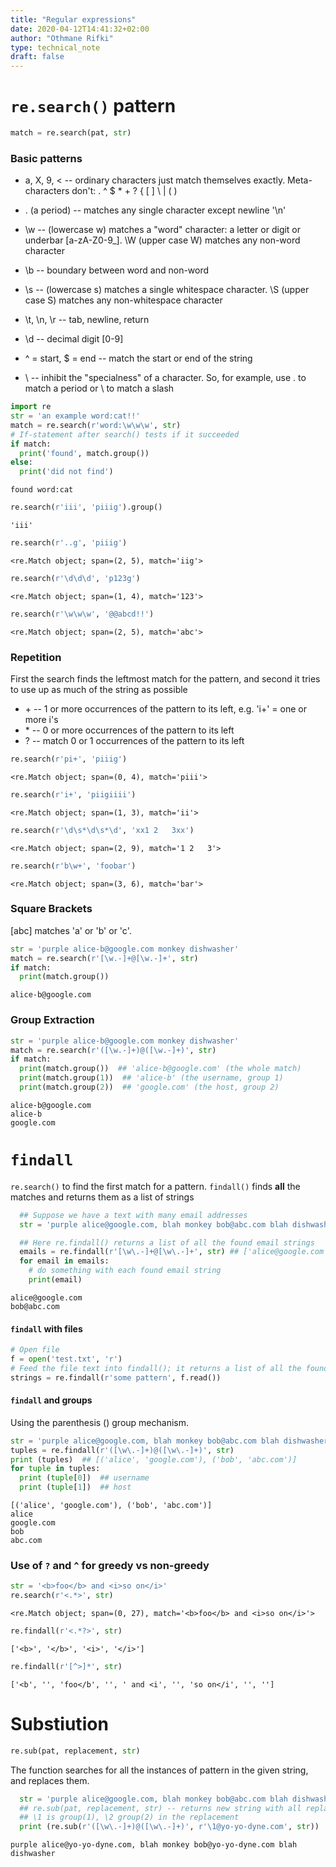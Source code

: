 ```yaml
---
title: "Regular expressions"
date: 2020-04-12T14:41:32+02:00
author: "Othmane Rifki"
type: technical_note
draft: false
---
```

# `re.search()` pattern
``` python
match = re.search(pat, str)
```

### Basic patterns

* a, X, 9, < -- ordinary characters just match themselves exactly. Meta-characters don't: . ^ $ * + ? { [ ] \ | ( )   

* . (a period) -- matches any single character except newline '\n'    
* \w -- (lowercase w) matches a "word" character: a letter or digit or underbar [a-zA-Z0-9_]. \W (upper case W) matches any non-word character   
* \b -- boundary between word and non-word   
* \s -- (lowercase s) matches a single whitespace character. \S (upper case S) matches any non-whitespace character   
* \t, \n, \r -- tab, newline, return   
* \d -- decimal digit [0-9]   
* ^ = start, $ = end -- match the start or end of the string   
* \ -- inhibit the "specialness" of a character. So, for example, use \. to match a period or \\ to match a slash  


```python
import re
str = 'an example word:cat!!'
match = re.search(r'word:\w\w\w', str)
# If-statement after search() tests if it succeeded
if match:
  print('found', match.group())
else:
  print('did not find')
```

    found word:cat



```python
re.search(r'iii', 'piiig').group()
```




    'iii'




```python
re.search(r'..g', 'piiig')
```




    <re.Match object; span=(2, 5), match='iig'>




```python
re.search(r'\d\d\d', 'p123g')
```




    <re.Match object; span=(1, 4), match='123'>




```python
re.search(r'\w\w\w', '@@abcd!!') 
```




    <re.Match object; span=(2, 5), match='abc'>



### Repetition

First the search finds the leftmost match for the pattern, and second it tries to use up as much of the string as possible

* \+ -- 1 or more occurrences of the pattern to its left, e.g. 'i+' = one or more i's
* \* -- 0 or more occurrences of the pattern to its left
* \? -- match 0 or 1 occurrences of the pattern to its left



```python
re.search(r'pi+', 'piiig')
```




    <re.Match object; span=(0, 4), match='piii'>




```python
re.search(r'i+', 'piigiiii')
```




    <re.Match object; span=(1, 3), match='ii'>




```python
re.search(r'\d\s*\d\s*\d', 'xx1 2   3xx')
```




    <re.Match object; span=(2, 9), match='1 2   3'>




```python
re.search(r'b\w+', 'foobar')
```




    <re.Match object; span=(3, 6), match='bar'>



### Square Brackets

[abc] matches 'a' or 'b' or 'c'.


```python
str = 'purple alice-b@google.com monkey dishwasher'
match = re.search(r'[\w.-]+@[\w.-]+', str)
if match:
  print(match.group())
```

    alice-b@google.com


### Group Extraction


```python
str = 'purple alice-b@google.com monkey dishwasher'
match = re.search(r'([\w.-]+)@([\w.-]+)', str)
if match:
  print(match.group())  ## 'alice-b@google.com' (the whole match)
  print(match.group(1))  ## 'alice-b' (the username, group 1)
  print(match.group(2))  ## 'google.com' (the host, group 2)
```

    alice-b@google.com
    alice-b
    google.com


# `findall`

`re.search()` to find the first match for a pattern. `findall()` finds **all** the matches and returns them as a list of strings


```python
  ## Suppose we have a text with many email addresses
  str = 'purple alice@google.com, blah monkey bob@abc.com blah dishwasher'

  ## Here re.findall() returns a list of all the found email strings
  emails = re.findall(r'[\w\.-]+@[\w\.-]+', str) ## ['alice@google.com', 'bob@abc.com']
  for email in emails:
    # do something with each found email string
    print(email)
```

    alice@google.com
    bob@abc.com


#### `findall` with files

```python
# Open file
f = open('test.txt', 'r')
# Feed the file text into findall(); it returns a list of all the found strings
strings = re.findall(r'some pattern', f.read())
```

#### `findall` and groups
Using the parenthesis () group mechanism.


```python
str = 'purple alice@google.com, blah monkey bob@abc.com blah dishwasher'
tuples = re.findall(r'([\w\.-]+)@([\w\.-]+)', str)
print (tuples)  ## [('alice', 'google.com'), ('bob', 'abc.com')]
for tuple in tuples:
  print (tuple[0])  ## username
  print (tuple[1])  ## host
```

    [('alice', 'google.com'), ('bob', 'abc.com')]
    alice
    google.com
    bob
    abc.com


### Use of `?` and `^` for greedy vs non-greedy


```python
str = '<b>foo</b> and <i>so on</i>' 
re.search(r'<.*>', str)
```




    <re.Match object; span=(0, 27), match='<b>foo</b> and <i>so on</i>'>




```python
re.findall(r'<.*?>', str)
```




    ['<b>', '</b>', '<i>', '</i>']




```python
re.findall(r'[^>]*', str)
```




    ['<b', '', 'foo</b', '', ' and <i', '', 'so on</i', '', '']



# Substiution 

``` python
re.sub(pat, replacement, str)
```
The function searches for all the instances of pattern in the given string, and replaces them.


```python
  str = 'purple alice@google.com, blah monkey bob@abc.com blah dishwasher'
  ## re.sub(pat, replacement, str) -- returns new string with all replacements,
  ## \1 is group(1), \2 group(2) in the replacement
  print (re.sub(r'([\w\.-]+)@([\w\.-]+)', r'\1@yo-yo-dyne.com', str))
```

    purple alice@yo-yo-dyne.com, blah monkey bob@yo-yo-dyne.com blah dishwasher

